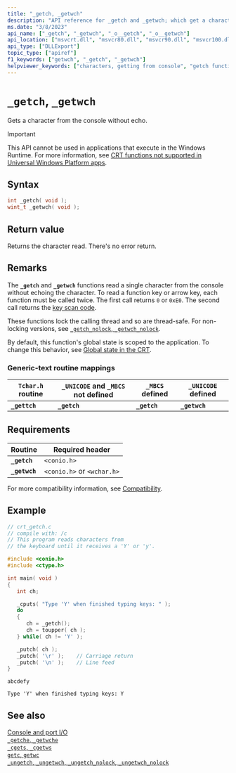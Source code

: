 ```yaml
---
title: "_getch, _getwch"
description: "API reference for _getch and _getwch; which get a character from the console without echo."
ms.date: "3/8/2023"
api_name: ["_getch", "_getwch", "_o__getch", "_o__getwch"]
api_location: ["msvcrt.dll", "msvcr80.dll", "msvcr90.dll", "msvcr100.dll", "msvcr100_clr0400.dll", "msvcr110.dll", "msvcr110_clr0400.dll", "msvcr120.dll", "msvcr120_clr0400.dll", "ucrtbase.dll", "api-ms-win-crt-conio-l1-1-0.dll"]
api_type: ["DLLExport"]
topic_type: ["apiref"]
f1_keywords: ["getwch", "_getch", "_getwch"]
helpviewer_keywords: ["characters, getting from console", "getch function", "_getwch function", "console, reading from", "_getch function", "getwch function"]
---
```

# `_getch`, `_getwch`

Gets a character from the console without echo.

> [!IMPORTANT]
> This API cannot be used in applications that execute in the Windows Runtime. For more information, see [CRT functions not supported in Universal Windows Platform apps](../../cppcx/crt-functions-not-supported-in-universal-windows-platform-apps.md).

## Syntax

```C
int _getch( void );
wint_t _getwch( void );
```

## Return value

Returns the character read. There's no error return.

## Remarks

The **`_getch`** and **`_getwch`** functions read a single character from the console without echoing the character. To read a function key or arrow key, each function must be called twice. The first call returns `0` or `0xE0`. The second call returns the [key scan code](/previous-versions/visualstudio/visual-studio-6.0/aa299374(v=vs.60)).

These functions lock the calling thread and so are thread-safe. For non-locking versions, see [`_getch_nolock`, `_getwch_nolock`](getch-nolock-getwch-nolock.md).

By default, this function's global state is scoped to the application. To change this behavior, see [Global state in the CRT](../global-state.md).

### Generic-text routine mappings

| `Tchar.h` routine | `_UNICODE` and `_MBCS` not defined | `_MBCS` defined | `_UNICODE` defined |
|---|---|---|---|
| **`_gettch`** | **`_getch`** | **`_getch`** | **`_getwch`** |

## Requirements

| Routine | Required header |
|---|---|
| **`_getch`** | `<conio.h>` |
| **`_getwch`** | `<conio.h>` or `<wchar.h>` |

For more compatibility information, see [Compatibility](../compatibility.md).

## Example

```C
// crt_getch.c
// compile with: /c
// This program reads characters from
// the keyboard until it receives a 'Y' or 'y'.

#include <conio.h>
#include <ctype.h>

int main( void )
{
   int ch;

   _cputs( "Type 'Y' when finished typing keys: " );
   do
   {
      ch = _getch();
      ch = toupper( ch );
   } while( ch != 'Y' );

   _putch( ch );
   _putch( '\r' );    // Carriage return
   _putch( '\n' );    // Line feed
}
```

```Input
abcdefy
```

```Output
Type 'Y' when finished typing keys: Y
```

## See also

[Console and port I/O](../console-and-port-i-o.md)\
[`_getche`, `_getwche`](getche-getwche.md)\
[`_cgets`, `_cgetws`](../cgets-cgetws.md)\
[`getc`, `getwc`](getc-getwc.md)\
[`_ungetch`, `_ungetwch`, `_ungetch_nolock`, `_ungetwch_nolock`](ungetch-ungetwch-ungetch-nolock-ungetwch-nolock.md)
